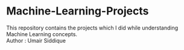 # Machine-Learning-Projects
This repository contains the projects which I did while understanding Machine Learning concepts.
<br>
Author : Umair Siddique
